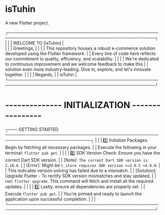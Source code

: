 # isTuhin

A new Flutter project.

┌──────────────────────────────────────────────────────────────────────────────────────────────────┐
|                                                                                                  |
|                                   WELCOME TO [isTuhin]                                           |  
|                                                                                                  |
|    Greetings,                                                                                    |
|                                                                                                  |
|     This repository houses a robust e-commerce solution developed using the Flutter framework.   |
|     Every line of code here reflects our commitment to quality, efficiency, and scalability.       |
|                                                                                                  |
|    We're dedicated to continuous improvement and we welcome feedback to make this                |
|    solution even more industry-leading. Dive in, explore, and let's innovate together.           |
|                                                                                                  |
|    Regards,                                                                                      |
|    isTuhin                                                                                       | 
└──────────────────────────────────────────────────────────────────────────────────────────────────┘


# --------------  INITIALIZATION  ---------------- #

┌─── GETTING STARTED ──────────────────────────────────────────────────────────────────────────────┐
|                                                                                                  |
|    1️⃣ Initialize Packages: Begin by fetching all necessary packages.                             |
|       Execute the following in your terminal: `flutter pub get`.                                  |
|                                                                                                  |
|    2️⃣ SDK Version Check: Ensure you have the correct Dart SDK version.                           |
|       [Note]: `The current Dart SDK version is 2.18.6`.                                          |
|       [Error]: Might be `t_store requires SDK version >=3.0.5 <4.0.0`.                           |
|       This indicates version solving has failed due to a mismatch.                               |
|       [Solution]: Upgrade Flutter - To rectify SDK version mismatches and stay updated,          |
|       run: `flutter upgrade`. This command will fetch and install all the required updates.       |
|                                                                                                  |
|    3️⃣ Lastly, ensure all dependencies are properly set.                                          |
|       Execute `flutter pub get`.                                                                  |
|       You're primed and ready to launch the application upon successful completion.              |
|                                                                                                  |
└──────────────────────────────────────────────────────────────────────────────────────────────────┘
